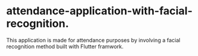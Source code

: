 # attendance-application-with-facial-recognition.
This application is made for attendance purposes by involving a facial recognition method built with Flutter framwork. 
